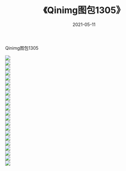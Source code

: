 ﻿---
layout: post
title:  《Qinimg图包1305》
date:   2021-05-11
img: http://imgx.orgx.ga/Qinimg图包/Qinimg图包1305/000.jpg
categories: [美女, 清纯, 唯美]
---

Qinimg图包1305

 ![](http://imgx.orgx.ga/Qinimg图包/Qinimg图包1305/001.jpg) <br>![](http://imgx.orgx.ga/Qinimg图包/Qinimg图包1305/002.jpg) <br>![](http://imgx.orgx.ga/Qinimg图包/Qinimg图包1305/003.jpg) <br>![](http://imgx.orgx.ga/Qinimg图包/Qinimg图包1305/004.jpg) <br>![](http://imgx.orgx.ga/Qinimg图包/Qinimg图包1305/005.jpg) <br>![](http://imgx.orgx.ga/Qinimg图包/Qinimg图包1305/006.jpg) <br>![](http://imgx.orgx.ga/Qinimg图包/Qinimg图包1305/007.jpg) <br>![](http://imgx.orgx.ga/Qinimg图包/Qinimg图包1305/008.jpg) <br>![](http://imgx.orgx.ga/Qinimg图包/Qinimg图包1305/009.jpg) <br>![](http://imgx.orgx.ga/Qinimg图包/Qinimg图包1305/010.jpg) <br>![](http://imgx.orgx.ga/Qinimg图包/Qinimg图包1305/011.jpg) <br>![](http://imgx.orgx.ga/Qinimg图包/Qinimg图包1305/012.jpg) <br>![](http://imgx.orgx.ga/Qinimg图包/Qinimg图包1305/013.jpg) <br>![](http://imgx.orgx.ga/Qinimg图包/Qinimg图包1305/014.jpg) <br>![](http://imgx.orgx.ga/Qinimg图包/Qinimg图包1305/015.jpg) <br>![](http://imgx.orgx.ga/Qinimg图包/Qinimg图包1305/016.jpg) <br>![](http://imgx.orgx.ga/Qinimg图包/Qinimg图包1305/017.jpg) <br>![](http://imgx.orgx.ga/Qinimg图包/Qinimg图包1305/018.jpg) <br>![](http://imgx.orgx.ga/Qinimg图包/Qinimg图包1305/019.jpg) <br>![](http://imgx.orgx.ga/Qinimg图包/Qinimg图包1305/020.jpg) <br>![](http://imgx.orgx.ga/Qinimg图包/Qinimg图包1305/021.jpg) <br>![](http://imgx.orgx.ga/Qinimg图包/Qinimg图包1305/022.jpg) <br>